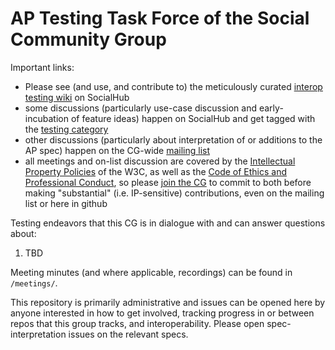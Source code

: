 # AP Testing Task Force of the Social Community Group

Important links:
- Please see (and use, and contribute to) the meticulously curated [interop testing wiki](https://socialhub.activitypub.rocks/t/wiki-collected-feedback-on-interop-testing-methods-living-docs-and-specs/3538) on SocialHub
- some discussions (particularly use-case discussion and early-incubation of feature ideas) happen on SocialHub and get tagged with the [testing category](https://socialhub.activitypub.rocks/c/activitypub/5)
- other discussions (particularly about interpretation of or additions to the AP spec) happen on the CG-wide [mailing list](https://lists.w3.org/Archives/Public/public-swicg/)
- all meetings and on-list discussion are covered by the [Intellectual Property Policies](https://www.w3.org/community/about/process/summary/) of the W3C, as well as the [Code of Ethics and Professional Conduct](https://www.w3.org/Consortium/cepc/), so please [join the CG](https://www.w3.org/community/socialcg/) to commit to both before making "substantial" (i.e. IP-sensitive) contributions, even on the mailing list or here in github

Testing endeavors that this CG is in dialogue with and can answer questions about:
1. TBD

Meeting minutes (and where applicable, recordings) can be found in `/meetings/`. 

This repository is primarily administrative and issues can be opened here by anyone interested in how to get involved, tracking progress in or between repos that this group tracks, and interoperability.  Please open spec-interpretation issues on the relevant specs.

